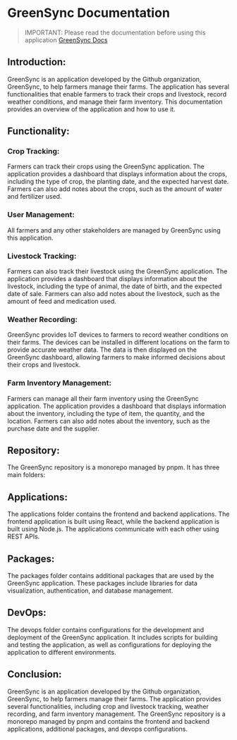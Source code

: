 # GreenSync Documentation

> IMPORTANT: Please read the documentation before using this application [GreenSync Docs](https://green-sync.github.io/greensync/docs/intro)

## Introduction:

GreenSync is an application developed by the Github organization, GreenSync, to help farmers manage their farms. The application has several functionalities that enable farmers to track their crops and livestock, record weather conditions, and manage their farm inventory. This documentation provides an overview of the application and how to use it.

## Functionality:

### Crop Tracking:

Farmers can track their crops using the GreenSync application. The application provides a dashboard that displays information about the crops, including the type of crop, the planting date, and the expected harvest date. Farmers can also add notes about the crops, such as the amount of water and fertilizer used.

### User Management:

All farmers and any other stakeholders are managed by GreenSync using this application.

### Livestock Tracking:

Farmers can also track their livestock using the GreenSync application. The application provides a dashboard that displays information about the livestock, including the type of animal, the date of birth, and the expected date of sale. Farmers can also add notes about the livestock, such as the amount of feed and medication used.

### Weather Recording:

GreenSync provides IoT devices to farmers to record weather conditions on their farms. The devices can be installed in different locations on the farm to provide accurate weather data. The data is then displayed on the GreenSync dashboard, allowing farmers to make informed decisions about their crops and livestock.

### Farm Inventory Management:

Farmers can manage all their farm inventory using the GreenSync application. The application provides a dashboard that displays information about the inventory, including the type of item, the quantity, and the location. Farmers can also add notes about the inventory, such as the purchase date and the supplier.

## Repository:

The GreenSync repository is a monorepo managed by pnpm. It has three main folders:

## Applications:

The applications folder contains the frontend and backend applications. The frontend application is built using React, while the backend application is built using Node.js. The applications communicate with each other using REST APIs.

## Packages:

The packages folder contains additional packages that are used by the GreenSync application. These packages include libraries for data visualization, authentication, and database management.

## DevOps:

The devops folder contains configurations for the development and deployment of the GreenSync application. It includes scripts for building and testing the application, as well as configurations for deploying the application to different environments.

## Conclusion:

GreenSync is an application developed by the Github organization, GreenSync, to help farmers manage their farms. The application provides several functionalities, including crop and livestock tracking, weather recording, and farm inventory management. The GreenSync repository is a monorepo managed by pnpm and contains the frontend and backend applications, additional packages, and devops configurations.
